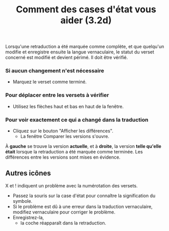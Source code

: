 ﻿---
title: Comment des cases d'état vous aider (3.2d)
---
Lorsqu'une retraduction a été marquée comme complète, et que quelqu'un modifie et enregistre ensuite la langue vernaculaire, le statut du verset concerné est modifié et devient périmé. Il doit être vérifié.

### Si aucun changement n'est nécessaire

-  Marquez le verset comme terminé.

### Pour déplacer entre les versets à vérifier

-  Utilisez les flèches haut et bas en haut de la fenêtre.

### Pour voir exactement ce qui a changé dans la traduction

-  Cliquez sur le bouton "Afficher les différences".
    - La fenêtre Comparer les versions s'ouvre.

À **gauche** se trouve la version **actuelle**, et à **droite**, la version **telle qu'elle était** lorsque la retraduction a été marquée comme terminée. Les différences entre les versions sont mises en évidence.

## Autres icônes

X et ! indiquent un problème avec la numérotation des versets.

-  Passez la souris sur la case d'état pour connaître la signification du symbole.
-  Si le problème est dû à une erreur dans la traduction vernaculaire, modifiez vernaculaire pour corriger le problème.
-  Enregistrez-la,
   -  la coche réapparaît dans la retraduction.

